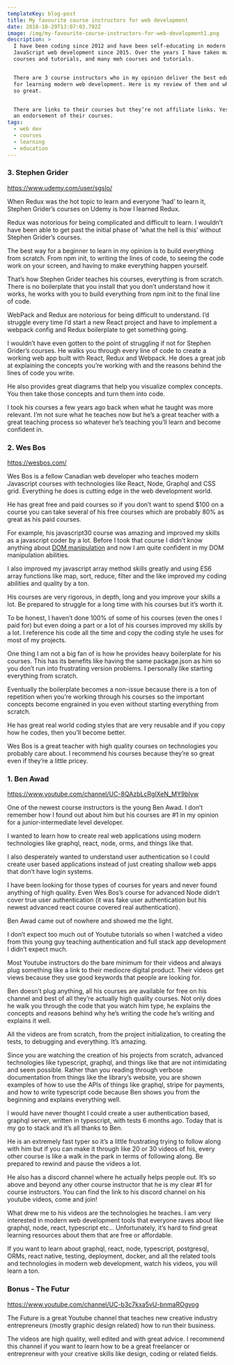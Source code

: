 ```yaml
---
templateKey: blog-post
title: My favourite course instructors for web development
date: 2018-10-29T13:07:03.792Z
image: /img/my-favourite-course-instructors-for-web-development1.png
description: >
  I have been coding since 2012 and have been self-educating in modern
  JavaScript web development since 2015. Over the years I have taken many good
  courses and tutorials, and many meh courses and tutorials.


  There are 3 course instructors who in my opinion deliver the best education
  for learning modern web development. Here is my review of them and why they’re
  so great.


  There are links to their courses but they’re not affiliate links. Yes this is
  an endorsement of their courses.
tags:
  - web dev
  - courses
  - learning
  - education
---
```

### 3. Stephen Grider

<https://www.udemy.com/user/sgslo/>

When Redux was the hot topic to learn and everyone ‘had’ to learn it, Stephen Grider’s courses on Udemy is how I learned Redux.

Redux was notorious for being complicated and difficult to learn. I wouldn’t have been able to get past the initial phase of ‘what the hell is this’ without Stephen Grider’s courses. 

The best way for a beginner to learn in my opinion is to build everything from scratch. From npm init, to writing the lines of code, to seeing the code work on your screen, and having to make everything happen yourself.

That’s how Stephen Grider teaches his courses, everything is from scratch. There is no boilerplate that you install that you don’t understand how it works, he works with you to build everything from npm init to the final line of code.

WebPack and Redux are notorious for being difficult to understand. I’d struggle every time I’d start a new React project and have to implement a webpack config and Redux boilerplate to get something going. 

I wouldn’t have even gotten to the point of struggling if not for Stephen Grider’s courses. He walks you through every line of code to create a working web app built with React, Redux and Webpack. He does a great job at explaining the concepts you’re working with and the reasons behind the lines of code you write.

He also provides great diagrams that help you visualize complex concepts. You then take those concepts and turn them into code.

I took his courses a few years ago back when what he taught was more relevant. I’m not sure what he teaches now but he’s a great teacher with a great teaching process so whatever he’s teaching you’ll learn and become confident in.

### 2. Wes Bos

<https://wesbos.com/>

Wes Bos is a fellow Canadian web developer who teaches modern Javascript courses with technologies like React, Node, Graphql and CSS grid. Everything he does is cutting edge in the web development world.

He has great free and paid courses so if you don’t want to spend $100 on a course you can take several of his free courses which are probably 80% as great as his paid courses.

For example, his javascript30 course was amazing and improved my skills as a javascript coder by a lot. Before I took that course I didn’t know anything about [DOM manipulation](https://developer.mozilla.org/en-US/docs/Web/API/Document_Object_Model/Introduction) and now I am quite confident in my DOM manipulation abilities. 

I also improved my javascript array method skills greatly and using ES6 array functions like map, sort, reduce, filter and the like improved my coding abilities and quality by a ton. 

His courses are very rigorous, in depth, long and you improve your skills a lot. Be prepared to struggle for a long time with his courses but it’s worth it.

To be honest, I haven’t done 100% of some of his courses (even the ones I paid for) but even doing a part or a lot of his courses improved my skills by a lot. I reference his code all the time and copy the coding style he uses for most of my projects.

One thing I am not a big fan of is how he provides heavy boilerplate for his courses. This has its benefits like having the same package.json as him so you don’t run into frustrating version problems. I personally like starting everything from scratch.

Eventually the boilerplate becomes a non-issue because there is a ton of repetition when you’re working through his courses so the important concepts become engrained in you even without starting everything from scratch.

He has great real world coding styles that are very reusable and if you copy how he codes, then you’ll become better.

Wes Bos is a great teacher with high quality courses on technologies you probably care about. I recommend his courses because they’re so great even if they’re a little pricey.

### 1. Ben Awad

<https://www.youtube.com/channel/UC-8QAzbLcRglXeN_MY9blyw>

One of the newest course instructors is the young Ben Awad. I don’t remember how I found out about him but his courses are #1 in my opinion for a junior-intermediate level developer.

I wanted to learn how to create real web applications using modern technologies like graphql, react, node, orms, and things like that.

I also desperately wanted to understand user authentication so I could create user based applications instead of just creating shallow web apps that don’t have login systems.

I have been looking for those types of courses for years and never found anything of high quality. Even Wes Bos’s course for advanced Node didn’t cover true user authentication (it was fake user authentication but his newest advanced react course covered real authentication).

Ben Awad came out of nowhere and showed me the light. 

I don’t expect too much out of Youtube tutorials so when I watched a video from this young guy teaching authentication and full stack app development I didn’t expect much. 

Most Youtube instructors do the bare minimum for their videos and always plug something like a link to their mediocre digital product. Their videos get views because they use good keywords that people are looking for.

Ben doesn’t plug anything, all his courses are available for free on his channel and best of all they’re actually high quality courses. Not only does he walk you through the code that you watch him type, he explains the concepts and reasons behind why he’s writing the code he’s writing and explains it well.

All the videos are from scratch, from the project initialization, to creating the tests, to debugging and everything. It’s amazing.

Since you are watching the creation of his projects from scratch, advanced technologies like typescript, graphql, and things like that are not intimidating and seem possible. Rather than you reading through verbose documentation from things like the library’s website, you are shown examples of how to use the APIs of things like graphql, stripe for payments, and how to write typescript code because Ben shows you from the beginning and explains everything well. 

I would have never thought I could create a user authentication based, graphql server, written in typescript, with tests 6 months ago. Today that is my go to stack and it’s all thanks to Ben.

He is an extremely fast typer so it’s a little frustrating trying to follow along with him but if you can make it through like 20 or 30 videos of his, every other course is like a walk in the park in terms of following along. Be prepared to rewind and pause the videos a lot.

He also has a discord channel where he actually helps people out. It’s so above and beyond any other course instructor that he is my clear #1 for course instructors. You can find the link to his discord channel on his youtube videos, come and join!

What drew me to his videos are the technologies he teaches. I am very interested in modern web development tools that everyone raves about like graphql, node, react, typescript etc… Unfortunately, it’s hard to find great learning resources about them that are free or affordable.

If you want to learn about graphql, react, node, typescript, postgresql, ORMs, react native, testing, deployment, docker, and all the related tools and technologies in modern web development, watch his videos, you will learn a ton.

### Bonus - The Futur

<https://www.youtube.com/channel/UC-b3c7kxa5vU-bnmaROgvog>

The Future is a great Youtube channel that teaches new creative industry entrepreneurs (mostly graphic design related) how to run their business.

The videos are high quality, well edited and with great advice. I recommend this channel if you want to learn how to be a great freelancer or entrepreneur with your creative skills like design, coding or related fields.
